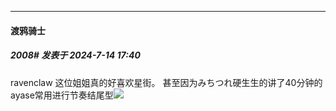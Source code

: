 ﻿
*****

####  渡鸦骑士  
##### 2008#       发表于 2024-7-14 17:40

ravenclaw 这位姐姐真的好喜欢星街。
甚至因为みちつれ硬生生的讲了40分钟的ayase常用进行节奏结尾型<img src="https://static.saraba1st.com/image/smiley/face2017/068.png" referrerpolicy="no-referrer">

